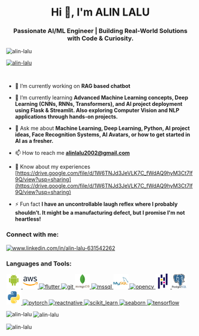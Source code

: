 <h1 align="center">Hi 👋, I'm ALIN LALU</h1>
<h3 align="center">Passionate AI/ML Engineer | Building Real-World Solutions with Code & Curiosity.</h3>

<p align="left"> <img src="https://komarev.com/ghpvc/?username=alin-lalu&label=Profile%20views&color=0e75b6&style=flat" alt="alin-lalu" /> </p>

<p align="left"> <a href="https://github.com/ryo-ma/github-profile-trophy"><img src="https://github-profile-trophy.vercel.app/?username=alin-lalu" alt="alin-lalu" /></a> </p>

<p align="left"> <a href="https://twitter.com/" target="blank"><img src="https://img.shields.io/twitter/follow/?logo=twitter&style=for-the-badge" alt="" /></a> </p>

- 🔭 I’m currently working on **RAG based chatbot**

- 🌱 I’m currently learning **Advanced Machine Learning concepts, Deep Learning (CNNs, RNNs, Transformers), and AI project deployment using Flask & Streamlit. Also exploring Computer Vision and NLP applications through hands-on projects.**

- 💬 Ask me about **Machine Learning, Deep Learning, Python, AI project ideas, Face Recognition Systems, AI Avatars, or how to get started in AI as a fresher.**

- 📫 How to reach me **alinlalu2002@gmail.com**

- 📄 Know about my experiences [https://drive.google.com/file/d/1W6TNJd3JeVLK7C_fWdAQ9hyM3Ct7lf9Q/view?usp=sharing](https://drive.google.com/file/d/1W6TNJd3JeVLK7C_fWdAQ9hyM3Ct7lf9Q/view?usp=sharing)

- ⚡ Fun fact **I have an uncontrollable laugh reflex where I probably shouldn’t. It might be a manufacturing defect, but I promise I'm not heartless!**

<h3 align="left">Connect with me:</h3>
<p align="left">
<a href="https://linkedin.com/in/www.linkedin.com/in/alin-lalu-631542262" target="blank"><img align="center" src="https://raw.githubusercontent.com/rahuldkjain/github-profile-readme-generator/master/src/images/icons/Social/linked-in-alt.svg" alt="www.linkedin.com/in/alin-lalu-631542262" height="30" width="40" /></a>
</p>

<h3 align="left">Languages and Tools:</h3>
<p align="left"> <a href="https://developer.android.com" target="_blank" rel="noreferrer"> <img src="https://raw.githubusercontent.com/devicons/devicon/master/icons/android/android-original-wordmark.svg" alt="android" width="40" height="40"/> </a> <a href="https://aws.amazon.com" target="_blank" rel="noreferrer"> <img src="https://raw.githubusercontent.com/devicons/devicon/master/icons/amazonwebservices/amazonwebservices-original-wordmark.svg" alt="aws" width="40" height="40"/> </a> <a href="https://flutter.dev" target="_blank" rel="noreferrer"> <img src="https://www.vectorlogo.zone/logos/flutterio/flutterio-icon.svg" alt="flutter" width="40" height="40"/> </a> <a href="https://git-scm.com/" target="_blank" rel="noreferrer"> <img src="https://www.vectorlogo.zone/logos/git-scm/git-scm-icon.svg" alt="git" width="40" height="40"/> </a> <a href="https://www.mongodb.com/" target="_blank" rel="noreferrer"> <img src="https://raw.githubusercontent.com/devicons/devicon/master/icons/mongodb/mongodb-original-wordmark.svg" alt="mongodb" width="40" height="40"/> </a> <a href="https://www.microsoft.com/en-us/sql-server" target="_blank" rel="noreferrer"> <img src="https://www.svgrepo.com/show/303229/microsoft-sql-server-logo.svg" alt="mssql" width="40" height="40"/> </a> <a href="https://www.mysql.com/" target="_blank" rel="noreferrer"> <img src="https://raw.githubusercontent.com/devicons/devicon/master/icons/mysql/mysql-original-wordmark.svg" alt="mysql" width="40" height="40"/> </a> <a href="https://opencv.org/" target="_blank" rel="noreferrer"> <img src="https://www.vectorlogo.zone/logos/opencv/opencv-icon.svg" alt="opencv" width="40" height="40"/> </a> <a href="https://pandas.pydata.org/" target="_blank" rel="noreferrer"> <img src="https://raw.githubusercontent.com/devicons/devicon/2ae2a900d2f041da66e950e4d48052658d850630/icons/pandas/pandas-original.svg" alt="pandas" width="40" height="40"/> </a> <a href="https://www.postgresql.org" target="_blank" rel="noreferrer"> <img src="https://raw.githubusercontent.com/devicons/devicon/master/icons/postgresql/postgresql-original-wordmark.svg" alt="postgresql" width="40" height="40"/> </a> <a href="https://www.python.org" target="_blank" rel="noreferrer"> <img src="https://raw.githubusercontent.com/devicons/devicon/master/icons/python/python-original.svg" alt="python" width="40" height="40"/> </a> <a href="https://pytorch.org/" target="_blank" rel="noreferrer"> <img src="https://www.vectorlogo.zone/logos/pytorch/pytorch-icon.svg" alt="pytorch" width="40" height="40"/> </a> <a href="https://reactnative.dev/" target="_blank" rel="noreferrer"> <img src="https://reactnative.dev/img/header_logo.svg" alt="reactnative" width="40" height="40"/> </a> <a href="https://scikit-learn.org/" target="_blank" rel="noreferrer"> <img src="https://upload.wikimedia.org/wikipedia/commons/0/05/Scikit_learn_logo_small.svg" alt="scikit_learn" width="40" height="40"/> </a> <a href="https://seaborn.pydata.org/" target="_blank" rel="noreferrer"> <img src="https://seaborn.pydata.org/_images/logo-mark-lightbg.svg" alt="seaborn" width="40" height="40"/> </a> <a href="https://www.tensorflow.org" target="_blank" rel="noreferrer"> <img src="https://www.vectorlogo.zone/logos/tensorflow/tensorflow-icon.svg" alt="tensorflow" width="40" height="40"/> </a> </p>

<p><img align="left" src="https://github-readme-stats.vercel.app/api/top-langs?username=alin-lalu&show_icons=true&locale=en&layout=compact" alt="alin-lalu" /></p>

<p>&nbsp;<img align="center" src="https://github-readme-stats.vercel.app/api?username=alin-lalu&show_icons=true&locale=en" alt="alin-lalu" /></p>

<p><img align="center" src="https://github-readme-streak-stats.herokuapp.com/?user=alin-lalu&" alt="alin-lalu" /></p>
